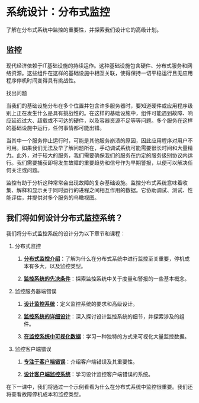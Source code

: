 # 系统设计：分布式监控

了解在分布式系统中监控的重要性，并探索我们设计它的高级计划。

## 监控

现代经济依赖于IT基础设施的持续运作。这种基础设施包含硬件、分布式服务和网络资源。这些组件在这样的基础设施中相互关联，使得保持一切平稳运行且无应用程序停机时间变得具有挑战性。

找出问题

当我们的基础设施分布在多个位置并包含许多服务器时，要知道硬件或应用程序级别上正在发生什么是具有挑战性的。在这样的基础设施中，组件可能遇到故障、响应延迟过大、超载或不可达的硬件，以及容器资源不足等等问题。多个服务在这样的基础设施中运行，任何事情都可能出错。

当其中一个服务停止运行时，可能是其他服务崩溃的原因，因此应用程序对用户不可用。如果我们无法及早了解问题所在，手动调试系统可能需要很长时间和大量精力。此外，对于较大的服务，我们需要确保我们的服务在约定的服务级别协议内运行。我们需要捕获即将发生故障的重要趋势和信号作为早期警报，以便可以解决任何关注或问题。

监控有助于分析这种常常会出现故障的复杂基础设施。监控分布式系统意味着收集、解释和显示关于同时运行的进程之间相互作用的数据。它协助调试、测试、性能评估，并提供对多个服务的鸟瞰视图。

## 我们将如何设计分布式监控系统？

我们将分布式监控系统的设计分为以下章节和课程：

1. 分布式监控

   1. [**分布式监控介绍**](https://www.educative.io/collection/page/10370001/4941429335392256/4721220683038720)：了解为什么在分布式系统中进行监控至关重要，停机成本有多大，以及监控类型。

   2. [**监控系统的先决条件**](https://www.educative.io/collection/page/10370001/4941429335392256/6071737539624960)：探索监控系统中关于度量和警报的一些基本概念。

2. 监控服务器端错误

   1. [**设计监控系统**](https://www.educative.io/collection/page/10370001/4941429335392256/5485445638520832)：定义监控系统的要求和高级设计。

   2. [**监控系统的详细设计**](https://www.educative.io/collection/page/10370001/4941429335392256/6718061809238016)：深入探讨设计监控系统的细节，并探索涉及的组件。

   3. [**在监控系统中可视化数据**](https://www.educative.io/collection/page/10370001/4941429335392256/5232629720285184)：学习一种独特的方式来可视化大量监控数据。

3. 监控客户端错误

   1. [**专注于客户端错误**](https://www.educative.io/collection/page/10370001/4941429335392256/4768611427680256)：介绍客户端错误及其重要性。

   2. [**设计客户端监控系统**](https://www.educative.io/collection/page/10370001/4941429335392256/4769741293486080)：学习设计监控客户端错误的系统。

在下一课中，我们将通过一个示例看看为什么在分布式系统中监控很重要。我们还将查看故障停机成本和监控类型。
